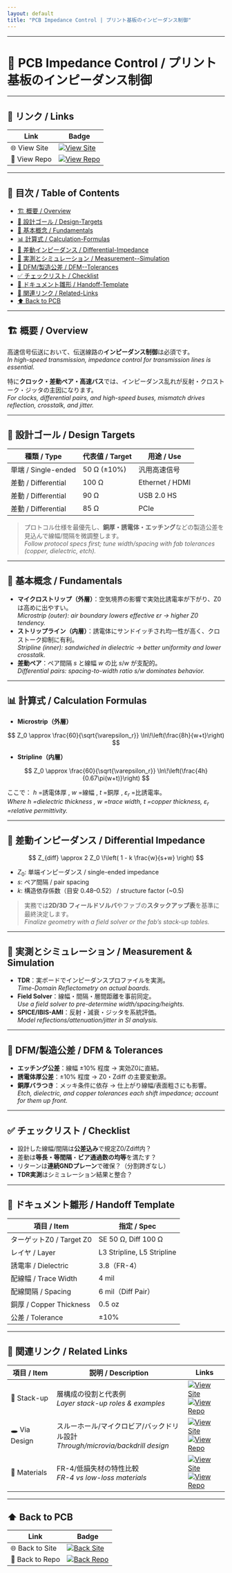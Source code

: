 ```yaml
---
layout: default
title: "PCB Impedance Control | プリント基板のインピーダンス制御"
---
```


---

# 📏 PCB Impedance Control / プリント基板のインピーダンス制御

---

## 🔗 リンク / Links

| Link | Badge |
|---|---|
| 🌐 View Site | [![View Site](https://img.shields.io/badge/View-Site-brightgreen?logo=githubpages)](https://samizo-aitl.github.io/Edusemi-Plus/Assembly-Integration/PCB/impedance-control) |
| 📂 View Repo | [![View Repo](https://img.shields.io/badge/View-Repo-blue?logo=github)](https://github.com/Samizo-AITL/Edusemi-Plus/blob/main/Assembly-Integration/PCB/impedance-control.md) |

---

## 📑 目次 / Table of Contents
- [🏗 概要 / Overview](#-概要--overview)
- [🎯 設計ゴール / Design-Targets](#-設計ゴール--design-targets)
- [🔑 基本概念 / Fundamentals](#-基本概念--fundamentals)
- [📊 計算式 / Calculation-Formulas](#-計算式--calculation-formulas)
- [🧮 差動インピーダンス / Differential-Impedance](#-差動インピーダンス--differential-impedance)
- [🧪 実測とシミュレーション / Measurement--Simulation](#-実測とシミュレーション--measurement--simulation)
- [🧩 DFM/製造公差 / DFM--Tolerances](#-dfm製造公差--dfm--tolerances)
- [✅ チェックリスト / Checklist](#-チェックリスト--checklist)
- [🧭 ドキュメント雛形 / Handoff-Template](#-ドキュメント雛形--handoff-template)
- [🔗 関連リンク / Related-Links](#-関連リンク--related-links)
- [⬆️ Back to PCB](#️-back-to-pcb)

---

## 🏗 概要 / Overview
高速信号伝送において、伝送線路の**インピーダンス制御**は必須です。  
*In high-speed transmission, impedance control for transmission lines is essential.*

特に**クロック・差動ペア・高速バス**では、インピーダンス乱れが反射・クロストーク・ジッタの主因になります。  
*For clocks, differential pairs, and high-speed buses, mismatch drives reflection, crosstalk, and jitter.*

---

## 🎯 設計ゴール / Design Targets

| 種類 / Type | 代表値 / Target | 用途 / Use |
|---|---|---|
| 単端 / Single-ended | 50 Ω (±10%) | 汎用高速信号 |
| 差動 / Differential | 100 Ω | Ethernet / HDMI |
| 差動 / Differential | 90 Ω | USB 2.0 HS |
| 差動 / Differential | 85 Ω | PCIe |

> プロトコル仕様を最優先し、**銅厚・誘電体・エッチング**などの製造公差を見込んで線幅/間隔を微調整します。  
> *Follow protocol specs first; tune width/spacing with fab tolerances (copper, dielectric, etch).*

---

## 🔑 基本概念 / Fundamentals
- **マイクロストリップ（外層）**：空気境界の影響で実効比誘電率が下がり、Z0は高めに出やすい。  
  *Microstrip (outer): air boundary lowers effective εr → higher Z0 tendency.*
- **ストリップライン（内層）**：誘電体にサンドイッチされ均一性が高く、クロストーク抑制に有利。  
  *Stripline (inner): sandwiched in dielectric → better uniformity and lower crosstalk.*
- **差動ペア**：ペア間隔 $s$ と線幅 $w$ の比 $s/w$ が支配的。  
  *Differential pairs: spacing-to-width ratio $s/w$ dominates behavior.*

---

## 📊 計算式 / Calculation Formulas

- **Microstrip（外層）**

$$
Z_0 \approx \frac{60}{\sqrt{\varepsilon_r}} \ln\!\left(\frac{8h}{w+t}\right)
$$

- **Stripline（内層）**

$$
Z_0 \approx \frac{60}{\sqrt{\varepsilon_r}} \ln\!\left(\frac{4h}{0.67\pi(w+t)}\right)
$$

ここで： $h$ =誘電体厚 , $w$ =線幅 , $t$ =銅厚 , $\varepsilon_r$ =比誘電率。  
*Where $h$ =dielectric thickness , $w$ =trace width, $t$ =copper thickness, $\varepsilon_r$ =relative permittivity.*

---

## 🧮 差動インピーダンス / Differential Impedance

$$
Z_{diff} \approx 2 Z_0 \!\left( 1 - k \frac{w}{s+w} \right)
$$

- $Z_0$: 単端インピーダンス / single-ended impedance  
- $s$: ペア間隔 / pair spacing  
- $k$: 構造依存係数（目安 0.48–0.52） / structure factor (~0.5)

> 実務では**2D/3D フィールドソルバ**やファブの**スタックアップ表**を基準に最終決定します。  
> *Finalize geometry with a field solver or the fab’s stack-up tables.*

---

## 🧪 実測とシミュレーション / Measurement & Simulation
- **TDR**：実ボードでインピーダンスプロファイルを実測。  
  *Time-Domain Reflectometry on actual boards.*
- **Field Solver**：線幅・間隔・層間距離を事前同定。  
  *Use a field solver to pre-determine width/spacing/heights.*
- **SPICE/IBIS-AMI**：反射・減衰・ジッタを系統評価。  
  *Model reflections/attenuation/jitter in SI analysis.*

---

## 🧩 DFM/製造公差 / DFM & Tolerances
- **エッチング公差**：線幅 ±10% 程度 → 実効Z0に直結。  
- **誘電体厚公差**：±10% 程度 → Z0・Zdiff の主要変動源。  
- **銅厚バラつき**：メッキ条件に依存 → 仕上がり線幅/表面粗さにも影響。  
*Etch, dielectric, and copper tolerances each shift impedance; account for them up front.*

---

## ✅ チェックリスト / Checklist
- 設計した線幅/間隔は**公差込み**で規定Z0/Zdiff内？  
- 差動は**等長・等間隔**・**ビア通過数の均等**を満たす？  
- リターンは**連続GNDプレーン**で確保？（分割跨ぎなし）  
- **TDR実測**はシミュレーション結果と整合？  

---

## 🧭 ドキュメント雛形 / Handoff Template

| 項目 / Item | 指定 / Spec |
|---|---|
| ターゲットZ0 / Target Z0 | SE 50 Ω, Diff 100 Ω |
| レイヤ / Layer | L3 Stripline, L5 Stripline |
| 誘電率 / Dielectric | 3.8（FR-4） |
| 配線幅 / Trace Width | 4 mil |
| 配線間隔 / Spacing | 6 mil（Diff Pair） |
| 銅厚 / Copper Thickness | 0.5 oz |
| 公差 / Tolerance | ±10% |

---

## 🔗 関連リンク / Related Links

| 項目 / Item | 説明 / Description | Links |
|-------------|-------------------|-------|
| 📐 Stack-up | 層構成の役割と代表例<br>*Layer stack-up roles & examples* | [![View Site](https://img.shields.io/badge/View-Site-brightgreen?style=for-the-badge&logo=githubpages)](./stackup.md)<br>[![View Repo](https://img.shields.io/badge/View-Repo-blue?style=for-the-badge&logo=github)](../PCB/stackup) |
| 🕳 Via Design | スルーホール/マイクロビア/バックドリル設計<br>*Through/microvia/backdrill design* | [![View Site](https://img.shields.io/badge/View-Site-brightgreen?style=for-the-badge&logo=githubpages)](./via-design.md)<br>[![View Repo](https://img.shields.io/badge/View-Repo-blue?style=for-the-badge&logo=github)](../PCB/via-design) |
| 🧪 Materials | FR-4/低損失材の特性比較<br>*FR-4 vs low-loss materials* | [![View Site](https://img.shields.io/badge/View-Site-brightgreen?style=for-the-badge&logo=githubpages)](./materials.md)<br>[![View Repo](https://img.shields.io/badge/View-Repo-blue?style=for-the-badge&logo=github)](../PCB/materials) |

---

## ⬆️ Back to PCB

| Link | Badge |
|---|---|
| 🌐 Back to Site | [![Back Site](https://img.shields.io/badge/⬆️%20Back-Site-brightgreen?style=for-the-badge&logo=githubpages)](https://samizo-aitl.github.io/Edusemi-Plus/Assembly-Integration/PCB/) |
| 📂 Back to Repo | [![Back Repo](https://img.shields.io/badge/⬆️%20Back-Repo-blue?style=for-the-badge&logo=github)](https://github.com/Samizo-AITL/Edusemi-Plus/tree/main/Assembly-Integration/PCB) |
